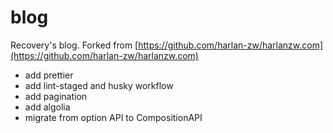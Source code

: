 # blog

Recovery's blog. Forked from [https://github.com/harlan-zw/harlanzw.com](https://github.com/harlan-zw/harlanzw.com)

- add prettier
- add lint-staged and husky workflow
- add pagination
- add algolia
- migrate from option API to CompositionAPI
